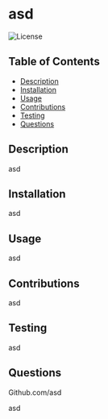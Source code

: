 
# asd

![License](https://img.shields.io/badge/License-asd-green.svg)

## Table of Contents
* [Description](#Description)
* [Installation](#Installation)
* [Usage](#Usage)
* [Contributions](#Contributions)
* [Testing](#Testing)
* [Questions](#Questions)

## Description
asd

## Installation
asd

## Usage
asd

## Contributions
asd

## Testing
asd

## Questions
Github.com/asd

asd
